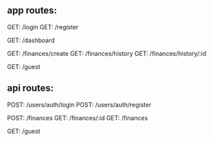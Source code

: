 app routes:
-----------

GET: /login
GET: /register

GET: /dashboard

GET: /finances/create
GET: /finances/history
GET: /finances/history/:id

GET: /guest

api routes:
-----------

POST: /users/auth/login
POST: /users/auth/register

POST: /finances
GET: /finances/:id
GET: /finances

GET: /guest
